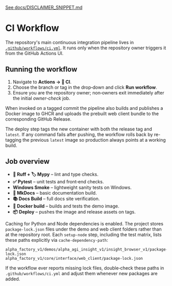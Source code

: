 [See docs/DISCLAIMER_SNIPPET.md](DISCLAIMER_SNIPPET.md)

# CI Workflow

The repository's main continuous integration pipeline lives in
[`.github/workflows/ci.yml`](../.github/workflows/ci.yml). It runs only when the
repository owner triggers it from the GitHub Actions UI.

## Running the workflow

1. Navigate to **Actions → 🚀 CI**.
2. Choose the branch or tag in the drop‑down and click **Run workflow**.
3. Ensure you are the repository owner; non‑owners exit immediately after the
   initial *owner-check* job.

When invoked on a tagged commit the pipeline also builds and publishes a Docker
image to GHCR and uploads the prebuilt web client bundle to the corresponding
GitHub Release.

The deploy step tags the new container with both the release tag and `latest`.
If any command fails after pushing, the workflow rolls back by re-tagging the
previous `latest` image so production always points at a working build.

## Job overview

- **🧹 Ruff + 🏷️ Mypy** – lint and type checks.
- **✅ Pytest** – unit tests and front‑end checks.
- **Windows Smoke** – lightweight sanity tests on Windows.
- **📜 MkDocs** – basic documentation build.
- **📚 Docs Build** – full docs site verification.
- **🐳 Docker build** – builds and tests the demo image.
- **📦 Deploy** – pushes the image and release assets on tags.

Caching for Python and Node dependencies is enabled. The project stores
`package-lock.json` files under the demo and web client folders rather than at
 the repository root. Each `setup-node` step, including the test matrix,
 lists these paths explicitly via
`cache-dependency-path`:

```
alpha_factory_v1/demos/alpha_agi_insight_v1/insight_browser_v1/package-lock.json
alpha_factory_v1/core/interface/web_client/package-lock.json
```

If the workflow ever reports missing lock files, double‑check these paths
in `.github/workflows/ci.yml` and adjust them whenever new packages are added.
